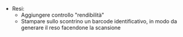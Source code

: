 - Resi:
  - Aggiungere controllo "rendibilità"
  - Stampare sullo scontrino un barcode identificativo, in modo da generare il reso
    facendone la scansione
